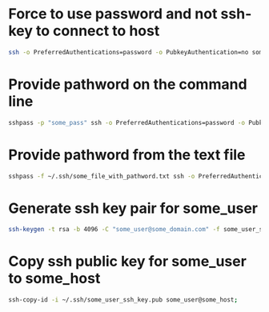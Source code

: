 # Force to use password and not ssh-key to connect to host
```bash
ssh -o PreferredAuthentications=password -o PubkeyAuthentication=no some_user@some_host;

```

# Provide pathword on the command line
```bash
sshpass -p "some_pass" ssh -o PreferredAuthentications=password -o PubkeyAuthentication=no some_user@some_host;

```

# Provide pathword from the text file
```bash
sshpass -f ~/.ssh/some_file_with_pathword.txt ssh -o PreferredAuthentications=password -o PubkeyAuthentication=no some_user@some_host;

```

# Generate ssh key pair for some_user
```bash
ssh-keygen -t rsa -b 4096 -C "some_user@some_domain.com" -f some_user_ssh_key;

```

# Copy ssh public key for some_user to some_host
```bash
ssh-copy-id -i ~/.ssh/some_user_ssh_key.pub some_user@some_host;

```
